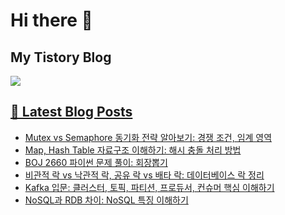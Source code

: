 # Hi there 👋

## My Tistory Blog

<p>
    <a href="https://kylo8.tistory.com"><img src="https://img.shields.io/badge/Tistory-000000?style=flat-square&logo=Tistory&logoColor=white"/>
</p>

## 📕 Latest Blog Posts

<ul><li><a href='https://kylo8.tistory.com/entry/Mutex-vs-Semaphore-%EB%8F%99%EA%B8%B0%ED%99%94-%EC%A0%84%EB%9E%B5-%EC%95%8C%EC%95%84%EB%B3%B4%EA%B8%B0-%EA%B2%BD%EC%9F%81-%EC%A1%B0%EA%B1%B4-%EC%9E%84%EA%B3%84-%EC%98%81%EC%97%AD' target='_blank'>Mutex vs Semaphore 동기화 전략 알아보기: 경쟁 조건, 임계 영역</a></li><li><a href='https://kylo8.tistory.com/entry/Map-Hash-Table-%EC%9E%90%EB%A3%8C%EA%B5%AC%EC%A1%B0-%EC%9D%B4%ED%95%B4%ED%95%98%EA%B8%B0-%ED%95%B4%EC%8B%9C-%EC%B6%A9%EB%8F%8C-%EC%B2%98%EB%A6%AC-%EB%B0%A9%EB%B2%95' target='_blank'>Map, Hash Table 자료구조 이해하기: 해시 충돌 처리 방법</a></li><li><a href='https://kylo8.tistory.com/entry/BOJ-2660-%ED%8C%8C%EC%9D%B4%EC%8D%AC-%EB%AC%B8%EC%A0%9C-%ED%92%80%EC%9D%B4-%ED%9A%8C%EC%9E%A5%EB%BD%91%EA%B8%B0' target='_blank'>BOJ 2660 파이썬 문제 풀이: 회장뽑기</a></li><li><a href='https://kylo8.tistory.com/entry/%EB%B9%84%EA%B4%80%EC%A0%81-%EB%9D%BD-vs-%EB%82%99%EA%B4%80%EC%A0%81-%EB%9D%BD-%EA%B3%B5%EC%9C%A0-%EB%9D%BD-vs-%EB%B0%B0%ED%83%80-%EB%9D%BD-%EB%8D%B0%EC%9D%B4%ED%84%B0%EB%B2%A0%EC%9D%B4%EC%8A%A4-%EB%9D%BD-%EC%A0%95%EB%A6%AC' target='_blank'>비관적 락 vs 낙관적 락, 공유 락 vs 배타 락: 데이터베이스 락 정리</a></li><li><a href='https://kylo8.tistory.com/entry/Kafka-%EC%9E%85%EB%AC%B8-%ED%81%B4%EB%9F%AC%EC%8A%A4%ED%84%B0-%ED%86%A0%ED%94%BD-%ED%8C%8C%ED%8B%B0%EC%85%98-%ED%94%84%EB%A1%9C%EB%93%80%EC%84%9C-%EC%BB%A8%EC%8A%88%EB%A8%B8-%ED%95%B5%EC%8B%AC-%EC%9D%B4%ED%95%B4%ED%95%98%EA%B8%B0' target='_blank'>Kafka 입문: 클러스터, 토픽, 파티션, 프로듀서, 컨슈머 핵심 이해하기</a></li><li><a href='https://kylo8.tistory.com/entry/NoSQL%EA%B3%BC-RDB-%EC%B0%A8%EC%9D%B4-NoSQL-%ED%8A%B9%EC%A7%95-%EC%9D%B4%ED%95%B4%ED%95%98%EA%B8%B0' target='_blank'>NoSQL과 RDB 차이: NoSQL 특징 이해하기</a></li></ul>